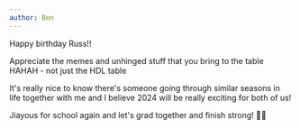 ```yaml
---
author: Ben
---
```


Happy birthday Russ!!

Appreciate the memes and unhinged stuff that you bring to the table HAHAH - not just the HDL table

It's really nice to know there's someone going through similar seasons in life together with me and I believe 2024 will be really exciting for both of us!

Jiayous for school again and let's grad together and finish strong! 🎉🎉
